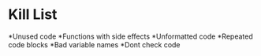 Kill List
=========
*Unused code
*Functions with side effects
*Unformatted code
*Repeated code blocks
*Bad variable names
*Dont check code
